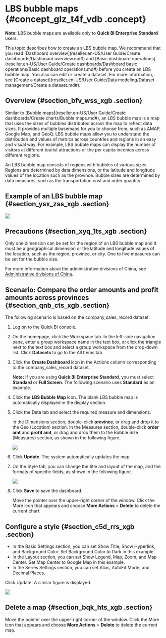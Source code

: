# LBS bubble maps {#concept_glz_t4f_vdb .concept}

**Note:** LBS bubble maps are available only to **Quick BI Enterprise Standard** users.

This topic describes how to create an LBS bubble map. We recommend that you read [Dashboard overview](reseller.en-US/User Guide/Create dashboards/Dashboard overview.md#) and [Basic dashboard operations](reseller.en-US/User Guide/Create dashboards/Dashboard basic operations/Basic dashboard operations.md#) before you create an LBS bubble map. You also can edit or create a dataset. For more information, see [Create a dataset](reseller.en-US/User Guide/Data modeling/Dataset management/Create a dataset.md#).

## Overview {#section_bfv_wss_xgb .section}

Similar to [Bubble maps](reseller.en-US/User Guide/Create dashboards/Create charts/Bubble maps.md#), an LBS bubble map is a map that uses the sizes of bubbles distributed across the map to reflect data sizes. It provides multiple basemaps for you to choose from, such as AMAP, Google Map, and GeoQ. LBS bubble maps allow you to understand the distribution and values of metrics across countries and regions in an easy and visual way. For example, LBS bubble maps can display the number of visitors at different tourist attractions or the per capita incomes across different regions.

An LBS bubble map consists of regions with bubbles of various sizes. Regions are determined by data dimensions, or the latitude and longitude values of the location such as the province. Bubble sizes are determined by data measures, such as the transportation cost and order quantity.

## Example of an LBS bubble map {#section_ysx_zss_xgb .section}

![](http://static-aliyun-doc.oss-cn-hangzhou.aliyuncs.com/assets/img/9145/155722184039683_en-US.png)

## Precautions {#section_xyq_1ts_xgb .section}

Only one dimension can be set for the region of an LBS bubble map and it must be a geographical dimension or the latitude and longitude values of the location, such as the region, province, or city. One to five measures can be set for the bubble size.

For more information about the administrative divisions of China, see [Administrative divisions of China](http://docs-aliyun.cn-hangzhou.oss.aliyun-inc.com/assets/attach/48322/cn_zh/1534241743586/%E5%90%84%E5%9C%B0%E5%8C%BA%E8%AF%A6%E7%BB%86%E4%BF%A1%E6%81%AF%E5%AF%B9%E7%85%A7%E8%A1%A8.xls).

## Scenario: Compare the order amounts and profit amounts across provinces {#section_qnb_cts_xgb .section}

The following scenario is based on the company\_sales\_record dataset.

1.  Log on to the Quick BI console.
2.  On the homepage, click the Workspace tab. In the left-side navigation pane, enter a group workspace name in the text box, or click the triangle next to the text box and select a group workspace from the drop-down list. Click **Datasets** to go to the All Items tab.
3.  Click the **Create Dashboard** icon in the Actions column corresponding to the company\_sales\_record dataset.

    **Note:** If you are using **Quick BI Enterprise Standard**, you must select **Standard** or **Full Screen**. The following scenario uses **Standard** as an example.

4.  Click the **LBS Bubble Map** icon. The blank LBS bubble map is automatically displayed in the display section.
5.  Click the Data tab and select the required measure and dimensions.

    In the Dimensions section, double-click **province**, or drag and drop it to the Geo \(Location\) section. In the Measures section, double-click **order amt** and **profit amt**, or drag and drop them to the Bubble Size \(Measures\) section, as shown in the following figure.

    ![](http://static-aliyun-doc.oss-cn-hangzhou.aliyuncs.com/assets/img/9145/15572218401870_en-US.png)

6.  Click **Update**. The system automatically updates the map.
7.  On the Style tab, you can change the title and layout of the map, and the formats of specific fields, as shown in the following figure.

    ![](http://static-aliyun-doc.oss-cn-hangzhou.aliyuncs.com/assets/img/9145/15572218401871_en-US.png)

8.  Click **Save** to save the dashboard.

    Move the pointer over the upper-right corner of the window. Click the More icon that appears and choose **More Actions** \> **Delete** to delete the current chart.


## Configure a style {#section_c5d_rrs_xgb .section}

-   In the Basic Settings section, you can set Show Title, Show Hyperlink, and Background Color. Set Background Color to Dark in this example.
-   In the Layout section, you can set Show Legend, Map, Zoom, and Map Center. Set Map Center to Google Map in this example.
-   In the Series Settings section, you can set Alias, AutoFit Mode, and Decimal Places.

Click Update. A similar figure is displayed.

![](http://static-aliyun-doc.oss-cn-hangzhou.aliyuncs.com/assets/img/9145/155722184039685_en-US.png)

## Delete a map {#section_bqk_hts_xgb .section}

Move the pointer over the upper-right corner of the window. Click the More icon that appears and choose **More Actions** \> **Delete** to delete the current map.

